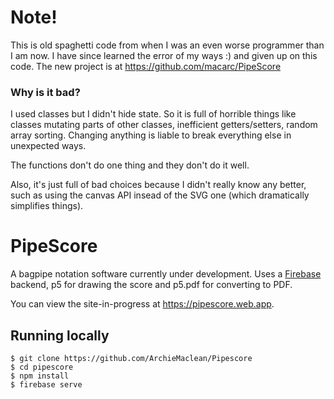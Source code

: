 # Note!
This is old spaghetti code from when I was an even worse programmer than I am now. I have since learned the error of my ways :) and given up on this code. The new project is at https://github.com/macarc/PipeScore

### Why is it bad?
I used classes but I didn't hide state. So it is full of horrible things like classes mutating parts of other classes, inefficient getters/setters, random array sorting. Changing anything is liable to break everything else in unexpected ways.

The functions don't do one thing and they don't do it well.

Also, it's just full of bad choices because I didn't really know any better, such as using the canvas API insead of the SVG one (which dramatically simplifies things).

# PipeScore

A bagpipe notation software currently under development. Uses a [Firebase](https://firebase.google.com/) backend, p5 for drawing the score and p5.pdf for converting to PDF.

You can view the site-in-progress at https://pipescore.web.app.

## Running locally

```
$ git clone https://github.com/ArchieMaclean/Pipescore
$ cd pipescore
$ npm install
$ firebase serve
```
